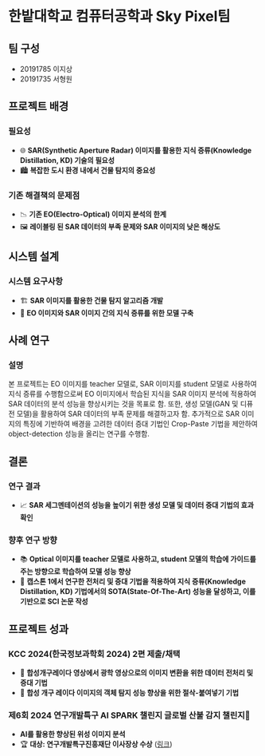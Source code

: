# 한밭대학교 컴퓨터공학과 Sky Pixel팀

## 팀 구성
- 20191785 이지상
- 20191735 서형원

## 프로젝트 배경

### 필요성
- 🌐 **SAR(Synthetic Aperture Radar) 이미지를 활용한 지식 증류(Knowledge Distillation, KD) 기술의 필요성**
- 🏙️ **복잡한 도시 환경 내에서 건물 탐지의 중요성**

### 기존 해결책의 문제점
- 📉 **기존 EO(Electro-Optical) 이미지 분석의 한계**
- 🖼️ **레이블링 된 SAR 데이터의 부족 문제와 SAR 이미지의 낮은 해상도**

## 시스템 설계

### 시스템 요구사항
- 🏗️ **SAR 이미지를 활용한 건물 탐지 알고리즘 개발**
- 🧠 **EO 이미지와 SAR 이미지 간의 지식 증류를 위한 모델 구축**

## 사례 연구

### 설명
본 프로젝트는 EO 이미지를 teacher 모델로, SAR 이미지를 student 모델로 사용하여 지식 증류를 수행함으로써 EO 이미지에서 학습된 지식을 SAR 이미지 분석에 적용하여 SAR 데이터의 분석 성능을 향상시키는 것을 목표로 함. 또한, 생성 모델(GAN 및 디퓨전 모델)을 활용하여 SAR 데이터의 부족 문제를 해결하고자 함. 추가적으로 SAR 이미지의 특징에 기반하여 배경을 고려한 데이터 증대 기법인 Crop-Paste 기법을 제안하여 object-detection 성능을 올리는 연구를 수행함.

## 결론

### 연구 결과
- 📈 **SAR 세그멘테이션의 성능을 높이기 위한 생성 모델 및 데이터 증대 기법의 효과 확인**

### 향후 연구 방향
- 📚 **Optical 이미지를 teacher 모델로 사용하고, student 모델의 학습에 가이드를 주는 방향으로 학습하여 모델 성능 향상**
- 🏅 **캡스톤 1에서 연구한 전처리 및 증대 기법을 적용하여 지식 증류(Knowledge Distillation, KD) 기법에서의 SOTA(State-Of-The-Art) 성능을 달성하고, 이를 기반으로 SCI 논문 작성**

## 프로젝트 성과

### KCC 2024(한국정보과학회 2024) 2편 제출/채택
- 📝 **합성개구레이다 영상에서 광학 영상으로의 이미지 변환을 위한 데이터 전처리 및 증대 기법**
- 📝 **합성 개구 레이다 이미지의 객체 탐지 성능 향상을 위한 절삭-붙여넣기 기법**

### 제6회 2024 연구개발특구 AI SPARK 챌린지 글로벌 산불 감지 챌린지🌋
- **AI를 활용한 향상된 위성 이미지 분석**
- 🏆 **대상: 연구개발특구진흥재단 이사장상 수상** ([링크](https://aifactory.space/task/2723/overview))
